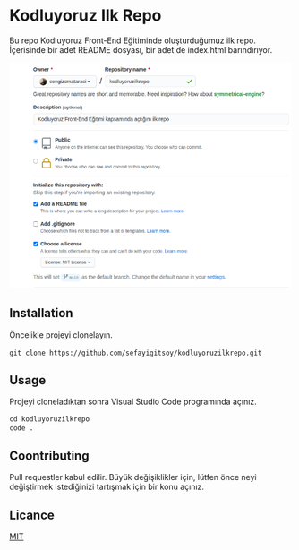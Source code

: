 # Kodluyoruz Ilk Repo
Bu repo Kodluyoruz Front-End Eğitiminde oluşturduğumuz ilk repo. İçerisinde bir adet README dosyası, bir adet de index.html barındırıyor.

![](https://raw.githubusercontent.com/Kodluyoruz/taskforce/main/git/odev1/figures/github.png)
## Installation
Öncelikle projeyi clonelayın.

`
git clone https://github.com/sefayigitsoy/kodluyoruzilkrepo.git
`

## Usage
Projeyi cloneladıktan sonra Visual Studio Code programında açınız.

```
cd kodluyoruzilkrepo 
code .
```


## Coontributing
Pull requestler kabul edilir. Büyük değişiklikler için, lütfen önce neyi değiştirmek istediğinizi tartışmak için bir konu açınız.

## Licance
[MIT](https://choosealicense.com/licenses/mit/)

